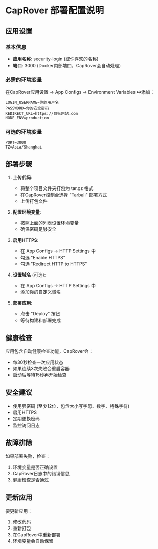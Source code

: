 # CapRover 部署配置说明

## 应用设置

### 基本信息
- **应用名称**: security-login (或你喜欢的名称)
- **端口**: 3000 (Docker内部端口，CapRover会自动处理)

### 必需的环境变量

在CapRover应用设置 -> App Configs -> Environment Variables 中添加：

```
LOGIN_USERNAME=你的用户名
PASSWORD=你的安全密码
REDIRECT_URL=https://目标网站.com
NODE_ENV=production
```

### 可选的环境变量

```
PORT=3000
TZ=Asia/Shanghai
```

## 部署步骤

1. **上传代码**:
   - 将整个项目文件夹打包为 tar.gz 格式
   - 在CapRover控制台选择 "Tarball" 部署方式
   - 上传打包文件

2. **配置环境变量**:
   - 按照上面的列表设置环境变量
   - 确保密码足够安全

3. **启用HTTPS**:
   - 在 App Configs -> HTTP Settings 中
   - 勾选 "Enable HTTPS"
   - 勾选 "Redirect HTTP to HTTPS"

4. **设置域名** (可选):
   - 在 App Configs -> HTTP Settings 中
   - 添加你的自定义域名

5. **部署应用**:
   - 点击 "Deploy" 按钮
   - 等待构建和部署完成

## 健康检查

应用包含自动健康检查功能，CapRover会：
- 每30秒检查一次应用状态
- 如果连续3次失败会重启容器
- 启动后等待15秒再开始检查

## 安全建议

- 使用强密码 (至少12位，包含大小写字母、数字、特殊字符)
- 启用HTTPS
- 定期更换密码
- 监控访问日志

## 故障排除

如果部署失败，检查：
1. 环境变量是否正确设置
2. CapRover日志中的错误信息
3. 健康检查是否通过

## 更新应用

要更新应用：
1. 修改代码
2. 重新打包
3. 在CapRover中重新部署
4. 环境变量会自动保留
